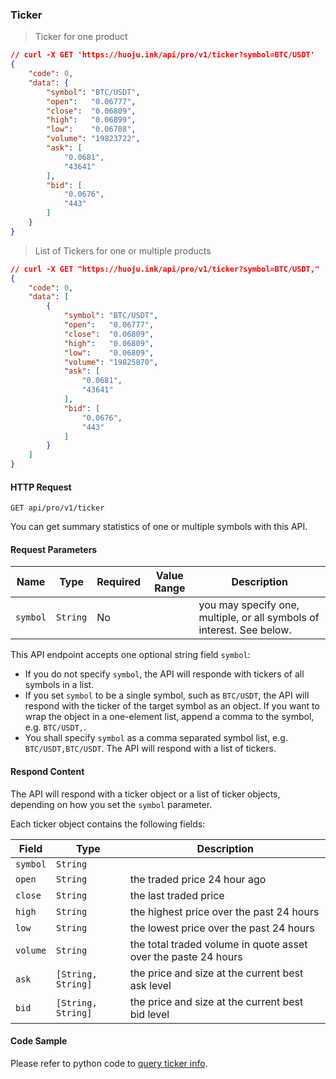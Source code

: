 ### Ticker 

> Ticker for one product

```json
// curl -X GET 'https://huoju.ink/api/pro/v1/ticker?symbol=BTC/USDT'
{
    "code": 0,
    "data": {
        "symbol": "BTC/USDT",
        "open":   "0.06777",
        "close":  "0.06809",
        "high":   "0.06899",
        "low":    "0.06708",
        "volume": "19823722",
        "ask": [
            "0.0681",
            "43641"
        ],
        "bid": [
            "0.0676",
            "443"
        ]
    }
}
```

> List of Tickers for one or multiple products

```json
// curl -X GET "https://huoju.ink/api/pro/v1/ticker?symbol=BTC/USDT,"
{
    "code": 0,
    "data": [
        {
            "symbol": "BTC/USDT",
            "open":   "0.06777",
            "close":  "0.06809",
            "high":   "0.06809",
            "low":    "0.06809",
            "volume": "19825870",
            "ask": [
                "0.0681",
                "43641"
            ],
            "bid": [
                "0.0676",
                "443"
            ]
        }
    ]
}
```

#### HTTP Request

`GET api/pro/v1/ticker`

You can get summary statistics of one or multiple symbols with this API. 

#### Request Parameters

Name       | Type      | Required | Value Range | Description
-----------| --------- | -------- | ----------- | ---------------
`symbol`   | `String`  |  No      |             | you may specify one, multiple, or all symbols of interest. See below.


This API endpoint accepts one optional string field `symbol`: 

* If you do not specify `symbol`, the API will responde with tickers of all symbols in a list. 
* If you set `symbol` to be a single symbol, such as `BTC/USDT`, the API will respond with the ticker of the target symbol as an object. 
  If you want to wrap the object in a one-element list, append a comma to the symbol, e.g. `BTC/USDT,`.
* You shall specify `symbol` as a comma separated symbol list, e.g. `BTC/USDT,BTC/USDT`. The API will respond with a list of tickers. 

#### Respond Content

The API will respond with a ticker object or a list of ticker objects, depending on how you set the `symbol` parameter. 

Each ticker object contains the following fields:

 Field      | Type                 | Description                                                                                 
----------- | -------------------- | --------------------- 
 `symbol`   |  `String`            | 
 `open`     |  `String`            | the traded price 24 hour ago
 `close`    |  `String`            | the last traded price
 `high`     |  `String`            | the highest price over the past 24 hours 
 `low`      |  `String`            | the lowest price over the past 24 hours 
 `volume`   |  `String`            | the total traded volume in quote asset over the paste 24 hours
 `ask`      |  `[String, String]`  | the price and size at the current best ask level
 `bid`      |  `[String, String]`  | the price and size at the current best bid level

#### Code Sample

Please refer to python code to [query ticker info](https://github.com/HuojuPro/huoju-api-demo/blob/master/python/query_pub_ticker.py).
